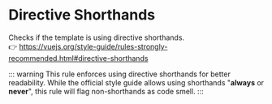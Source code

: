 # Directive Shorthands

Checks if the template is using directive shorthands. &nbsp;&nbsp;<br />
👉 https://vuejs.org/style-guide/rules-strongly-recommended.html#directive-shorthands

::: warning
This rule enforces using directive shorthands for better readability. While the official style guide allows using shorthands "**always** or **never**", this rule will flag non-shorthands as code smell.
:::
